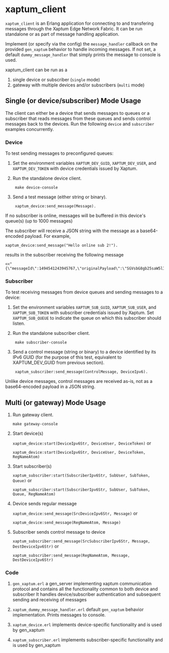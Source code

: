 # xaptum_client

`xaptum_client` is an Erlang application for connecting to and transfering
messages through the Xaptum Edge Network Fabric. It can be run standalone or
as part of message handling application.

Implement (or specify via the config) the `message_handler` callback on the
provided `gen_xaptum` behavior to handle incoming messages.  If not set, a
default `dummy_message_handler` that simply prints the message to console is
used.

xaptum_client can be run as a 
1. single device or subscriber (`single` mode)
1. gateway with multiple devices and/or subscribers (`multi` mode)

## Single (or device/subscriber) Mode Usage

The client can either be a device that sends messages to queues or a
subscriber that reads messages from these queues and sends control messages
back to the devices. Run the following `device` and `subscriber` examples
concurrently.

### Device

To test sending messages to preconfigured queues:
  
1. Set the environment variables `XAPTUM_DEV_GUID`, `XAPTUM_DEV_USER`, and
`XAPTUM_DEV_TOKEN` with device credentials issued by Xaptum.
  
1. Run the standalone device client.

        make device-console
  
1. Send a test message (either string or binary).

        xaptum_device:send_message(Message).
  
If no subscriber is online, messages will be buffered in this device's queue(s) (up to 1000 messages)

The subscriber will receive a JSON string with the message as a base64-encoded
payload. For example,

    xaptum_device:send_message("Hello online sub 2!").

results in the subscriber receiving the following message

    <<"{\"messageId\":1494541243945767,\"originalPayload\":\"SGVsbG8gb25saW5lIHN1YiAyIQ==\",\"vbId\":83,\"accountId\":23,\"domainId\":23}">>
 

### Subscriber

To test receiving messages from device queues and sending messages to a device:
 
1. Set the environment variables `XAPTUM_SUB_GUID`, `XAPTUM_SUB_USER`, and
 `XAPTUM_SUB_TOKEN` with subscriber credentials issued by Xaptum. Set
 `XAPTUM_SUB_QUEUE` to indicate the queue on which this subscriber should
 listen.
 
1. Run the standalone subscriber client.

        make subscriber-console

1. Send a control message (string or binary) to a device identified by its
 IPv6 GUID (for the purpose of this test, equivalent to XAPTUM_DEV_GUID from previous section).
 
        xaptum_subscriber:send_message(ControlMessage, DeviceIpv6).
 
Unlike device messages, control messages are received as-is, not as a
base64-encoded payload in a JSON string.


## Multi (or gateway) Mode Usage

1. Run gateway client.
   
   `make gateway-console`
   
1. Start device(s)
   
    `xaptum_device:start(DeviceIpv6Str, DeviceUser, DeviceToken)` or
    
    `xaptum_device:start(DeviceIpv6Str, DeviceUser, DeviceToken, RegNameAtom)`
    
1. Start subscriber(s)
   
    `xaptum_subscriber:start(SubscriberIpv6Str, SubUser, SubToken, Queue)`  or
    
    `xaptum_subscriber:start(SubscriberIpv6Str, SubUser, SubToken, Queue, RegNameAtom)`

1. Device sends regular message 
    
    `xaptum_device:send_message(SrcDeviceIpv6Str, Message)` or
    
    `xaptum_device:send_message(RegNameAtom, Message)`
    
1. Subscriber sends control message to device
    
    `xaptum_subscriber:send_message(SrcSubscriberIpv6Str, Message, DestDeviceIpv6Str)` or
    
    `xaptum_subscriber:send_message(RegNameAtom, Message, DestDeviceIpv6Str)`
    

### Code

1. `gen_xaptum.erl` 
a gen_server implementing xaptum communication protocol and contains all the 
functionality common to both device and subscriber 
It handles device/subscriber authentication and subsequent sending and receiving of messages

1. `xaptum_dummy_message_handler.erl` default `gen_xaptum` behavior implementation. 
Prints messages to console. 

1. `xaptum_device.erl` 
 implements device-specific functionality and is used by gen_xaptum
 
1. `xaptum_subscriber.erl` 
 implements subscriber-specific functionality and is used by gen_xaptum
